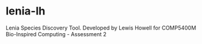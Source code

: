 # lenia-lh
Lenia Species Discovery Tool.  Developed by Lewis Howell for COMP5400M Bio-Inspired Computing - Assessment 2
